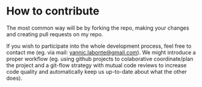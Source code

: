 # How to contribute
The most common way will be by forking the repo, making your changes and 
creating pull requests on my repo. 

If you wish to participate into the whole development process, feel free to 
contact me (eg. via mail: yannic.labonte@gmail.com). 
We might introduce a proper workflow (eg. using github projects to colaborative
coordinate/plan the project and a git-flow strategy with mutual code reviews
to increase code quality and automatically keep us up-to-date about what the
other does).

